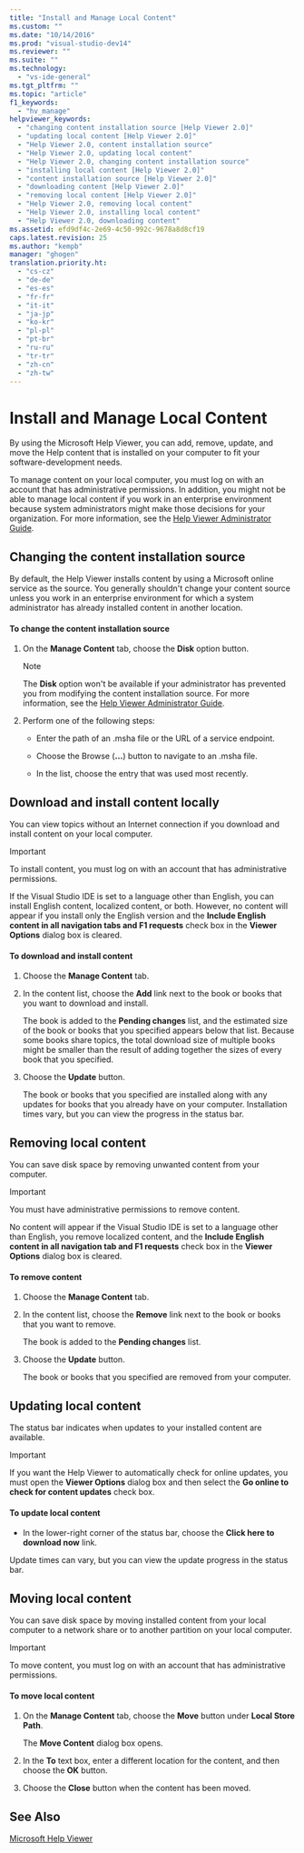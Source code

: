 ```yaml
---
title: "Install and Manage Local Content"
ms.custom: ""
ms.date: "10/14/2016"
ms.prod: "visual-studio-dev14"
ms.reviewer: ""
ms.suite: ""
ms.technology: 
  - "vs-ide-general"
ms.tgt_pltfrm: ""
ms.topic: "article"
f1_keywords: 
  - "hv_manage"
helpviewer_keywords: 
  - "changing content installation source [Help Viewer 2.0]"
  - "updating local content [Help Viewer 2.0]"
  - "Help Viewer 2.0, content installation source"
  - "Help Viewer 2.0, updating local content"
  - "Help Viewer 2.0, changing content installation source"
  - "installing local content [Help Viewer 2.0]"
  - "content installation source [Help Viewer 2.0]"
  - "downloading content [Help Viewer 2.0]"
  - "removing local content [Help Viewer 2.0]"
  - "Help Viewer 2.0, removing local content"
  - "Help Viewer 2.0, installing local content"
  - "Help Viewer 2.0, downloading content"
ms.assetid: efd9df4c-2e69-4c50-992c-9678a8d8cf19
caps.latest.revision: 25
ms.author: "kempb"
manager: "ghogen"
translation.priority.ht: 
  - "cs-cz"
  - "de-de"
  - "es-es"
  - "fr-fr"
  - "it-it"
  - "ja-jp"
  - "ko-kr"
  - "pl-pl"
  - "pt-br"
  - "ru-ru"
  - "tr-tr"
  - "zh-cn"
  - "zh-tw"
---
```

# Install and Manage Local Content
By using the Microsoft Help Viewer, you can add, remove, update, and move the Help content that is installed on your computer to fit your software-development needs.  
  
 To manage content on your local computer, you must log on with an account that has administrative permissions. In addition, you might not be able to manage local content if you work in an enterprise environment because system administrators might make those decisions for your organization. For more information, see the [Help Viewer Administrator Guide](../ide/help-viewer-administrator-guide.md).  
  
## Changing the content installation source  
 By default, the Help Viewer installs content by using a Microsoft online service as the source. You generally shouldn't change your content source unless you work in an enterprise environment for which a system administrator has already installed content in another location.  
  
#### To change the content installation source  
  
1.  On the **Manage Content** tab, choose the **Disk** option button.  
  
    > [!NOTE]
    >  The **Disk** option won't be available if your administrator has prevented you from modifying the content installation source. For more information, see the [Help Viewer Administrator Guide](../ide/help-viewer-administrator-guide.md).  
  
2.  Perform one of the following steps:  
  
    -   Enter the path of an .msha file or the URL of a service endpoint.  
  
    -   Choose the Browse (**…**) button to navigate to an .msha file.  
  
    -   In the list, choose the entry that was used most recently.  
  
## Download and install content locally  
 You can view topics without an Internet connection if you download and install content on your local computer.  
  
> [!IMPORTANT]
>  To install content, you must log on with an account that has administrative permissions.  
  
 If the Visual Studio IDE is set to a language other than English, you can install English content, localized content, or both. However, no content will appear if you install only the English version and the **Include English content in all navigation tabs and F1 requests** check box in the **Viewer Options** dialog box is cleared.  
  
#### To download and install content  
  
1.  Choose the **Manage Content** tab.  
  
2.  In the content list, choose the **Add** link next to the book or books that you want to download and install.  
  
     The book is added to the **Pending changes** list, and the estimated size of the book or books that you specified appears below that list. Because some books share topics, the total download size of multiple books might be smaller than the result of adding together the sizes of every book that you specified.  
  
3.  Choose the **Update** button.  
  
     The book or books that you specified are installed along with any updates for books that you already have on your computer. Installation times vary, but you can view the progress in the status bar.  
  
## Removing local content  
 You can save disk space by removing unwanted content from your computer.  
  
> [!IMPORTANT]
>  You must have administrative permissions to remove content.  
  
 No content will appear if the Visual Studio IDE is set to a language other than English, you remove localized content, and the **Include English content in all navigation tab and F1 requests** check box in the **Viewer Options** dialog box is cleared.  
  
#### To remove content  
  
1.  Choose the **Manage Content** tab.  
  
2.  In the content list, choose the **Remove** link next to the book or books that you want to remove.  
  
     The book is added to the **Pending changes** list.  
  
3.  Choose the **Update** button.  
  
     The book or books that you specified are removed from your computer.  
  
## Updating local content  
 The status bar indicates when updates to your installed content are available.  
  
> [!IMPORTANT]
>  If you want the Help Viewer to automatically check for online updates, you must open the **Viewer Options** dialog box and then select the **Go online to check for content updates** check box.  
  
#### To update local content  
  
-   In the lower-right corner of the status bar, choose the **Click here to download now** link.  
  
 Update times can vary, but you can view the update progress in the status bar.  
  
## Moving local content  
 You can save disk space by moving installed content from your local computer to a network share or to another partition on your local computer.  
  
> [!IMPORTANT]
>  To move content, you must log on with an account that has administrative permissions.  
  
#### To move local content  
  
1.  On the **Manage Content** tab, choose the **Move** button under **Local Store Path**.  
  
     The **Move Content** dialog box opens.  
  
2.  In the **To** text box, enter a different location for the content, and then choose the **OK** button.  
  
3.  Choose the **Close** button when the content has been moved.  
  
## See Also  
 [Microsoft Help Viewer](../ide/microsoft-help-viewer.md)